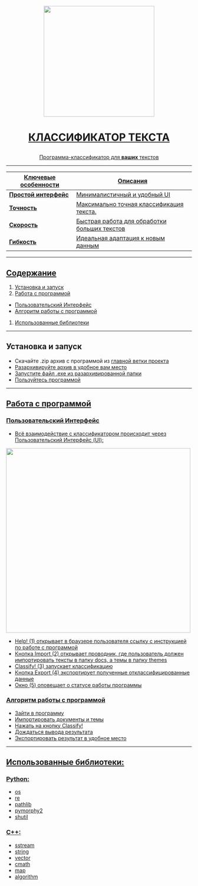 <p align="center">
  <a href="https://github.com/Z-egorov/Text-Classifier/"><img width="300" src="https://github.com/Z-egorov/Text-Classifier/blob/test/interface/icons/logo.png">
</p>
    
# <p align="center">**КЛАССИФИКАТОР ТЕКСТА**</p>
<div align="center">

Программа-классификатор для **ваших** текстов

---

| **Ключевые особенности** | **Описания** |
| ------------- | ------------- |
| **Простой интерфейс** | Минималистичный и удобный UI |
| **Точность** | Максимально точная классификация текста. |
| **Скорость** | Быстрая работа для обработки больших текстов |
| **Гибкость** | Идеальная адаптация к новым данным |

<div align="left">
  
---

## Содержание 

1. [Установка и запуск](#Установка-и-запуск)
1. [Работа с программой](#Работа-с-программой)
  * [Пользовательский Интерфейс](Пользовательский-Интерфейс)
  * [Алгоритм работы с программой](Алгоритм-работы-с-программой)
1. [Использованные библиотеки](#Использованные-библиотеки)
  
---

## Установка и запуск

* Скачайте .zip архив с программой из <a href="https://github.com/Z-egorov/Text-Classifier/tree/main">главной ветки проекта
* Разархивируйте архив в удобное вам место
* Запустите файл .exe из разархивированной папки
* Пользуйтесь программой

---

## Работа с программой
### Пользовательский Интерфейс
* Всё взаимодействие с классификатором происходит через Пользовательский Интерфейс (UI):
<img width="500" src="https://github.com/Z-egorov/Text-Classifier/blob/test/interface/icons/UI_KNOPKI.png">

* Help! (1) открывает в браузере пользователя ссылку с инструкцией по работе с программой
* Кнопка Import (2) открывает проводник, где пользователь должен импортировать тексты в папку docs, а темы в папку themes
* Classify! (3) запускает классификацию
* Кнопка Export (4) экспортирует полученные отклассифицированные данные
* Окно (5) оповещает о статусе работы программы

###  Алгоритм работы с программой
* Зайти в программу
* Импортировать документы и темы
* Нажать на кнопку Classify!
* Дождаться вывода результата
* Экспортировать результат в удобное место

---

## Использованные библиотеки:
### Python:
* os
* re
* pathlib
* pymorphy2
* shutil
### C++:
* sstream
* string
* vector
* cmath
* map
* algorithm
